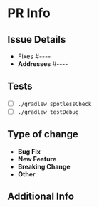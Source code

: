# PR Info

## Issue Details

<!-- Please choose the relevant option -->

 - Fixes #---- <!-- to automatically close the linked issue -->
 - **Addresses** #---- <!-- to link the issue but not close - work pending etc. -->

## Tests
<!-- Run these tests -->
 - [ ] `./gradlew spotlessCheck` <!-- If this fails, run `./gradlew spotlessApply` -->
 - [ ] `./gradlew testDebug`

## Type of change

<!-- Please delete options that are not relevant -->

- **Bug Fix** <!--  non-breaking change which fixes an issue -->
- **New Feature** <!-- non-breaking change which adds functionality -->
- **Breaking Change** <!-- fix or feature that would cause existing functionality to not work as expected -->
- **Other** <!-- please specify -->

## Additional Info

<!-- Any additional info we should know about the PR! -->
